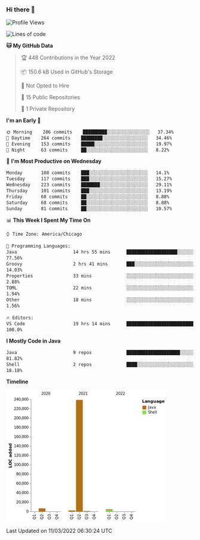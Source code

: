 ### Hi there 👋


<!--START_SECTION:waka-->
![Profile Views](http://img.shields.io/badge/Profile%20Views-2-blue)

![Lines of code](https://img.shields.io/badge/From%20Hello%20World%20I%27ve%20Written-253%20Thousand%20lines%20of%20code-blue)

**🐱 My GitHub Data** 

> 🏆 448 Contributions in the Year 2022
 > 
> 📦 150.6 kB Used in GitHub's Storage 
 > 
> 🚫 Not Opted to Hire
 > 
> 📜 15 Public Repositories 
 > 
> 🔑 1 Private Repository 
 > 
**I'm an Early 🐤** 

```text
🌞 Morning    286 commits    █████████░░░░░░░░░░░░░░░░   37.34% 
🌆 Daytime    264 commits    ████████░░░░░░░░░░░░░░░░░   34.46% 
🌃 Evening    153 commits    █████░░░░░░░░░░░░░░░░░░░░   19.97% 
🌙 Night      63 commits     ██░░░░░░░░░░░░░░░░░░░░░░░   8.22%

```
📅 **I'm Most Productive on Wednesday** 

```text
Monday       108 commits    ███░░░░░░░░░░░░░░░░░░░░░░   14.1% 
Tuesday      117 commits    ███░░░░░░░░░░░░░░░░░░░░░░   15.27% 
Wednesday    223 commits    ███████░░░░░░░░░░░░░░░░░░   29.11% 
Thursday     101 commits    ███░░░░░░░░░░░░░░░░░░░░░░   13.19% 
Friday       68 commits     ██░░░░░░░░░░░░░░░░░░░░░░░   8.88% 
Saturday     68 commits     ██░░░░░░░░░░░░░░░░░░░░░░░   8.88% 
Sunday       81 commits     ██░░░░░░░░░░░░░░░░░░░░░░░   10.57%

```


📊 **This Week I Spent My Time On** 

```text
⌚︎ Time Zone: America/Chicago

💬 Programming Languages: 
Java                     14 hrs 55 mins      ███████████████████░░░░░░   77.56% 
Groovy                   2 hrs 41 mins       ███░░░░░░░░░░░░░░░░░░░░░░   14.03% 
Properties               33 mins             ░░░░░░░░░░░░░░░░░░░░░░░░░   2.88% 
TOML                     22 mins             ░░░░░░░░░░░░░░░░░░░░░░░░░   1.94% 
Other                    18 mins             ░░░░░░░░░░░░░░░░░░░░░░░░░   1.56%

🔥 Editors: 
VS Code                  19 hrs 14 mins      █████████████████████████   100.0%

```

**I Mostly Code in Java** 

```text
Java                     9 repos             ████████████████████░░░░░   81.82% 
Shell                    2 repos             ████░░░░░░░░░░░░░░░░░░░░░   18.18%

```


**Timeline**

![Chart not found](https://raw.githubusercontent.com/powercasgamer/powercasgamer/master/charts/bar_graph.png) 


 Last Updated on 11/03/2022 06:30:24 UTC
<!--END_SECTION:waka-->

